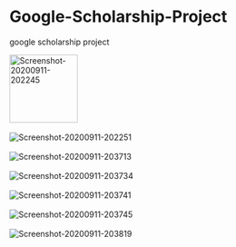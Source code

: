 # Google-Scholarship-Project
google scholarship project

<img src="https://res.cloudinary.com/aukuwa/image/upload/v1599854677/others/google_scholarship_project/Screenshot_20200911-202245_xtqkzo.png" width="120" height="120" alt="Screenshot-20200911-202245"/><br/><br/>
<img src="https://res.cloudinary.com/aukuwa/image/upload/v1599854677/others/google_scholarship_project/Screenshot_20200911-202251_eljxiy.png" alt="Screenshot-20200911-202251"/><br/><br/>
<img src="https://res.cloudinary.com/aukuwa/image/upload/v1599854654/others/google_scholarship_project/Screenshot_20200911-203713_svpydx.png" alt="Screenshot-20200911-203713"/><br/><br/>
<img src="https://res.cloudinary.com/aukuwa/image/upload/v1599854660/others/google_scholarship_project/Screenshot_20200911-203734_vrjzfe.png" alt="Screenshot-20200911-203734"/><br/><br/>
<img src="https://res.cloudinary.com/aukuwa/image/upload/v1599854673/others/google_scholarship_project/Screenshot_20200911-203741_zsykjx.png" alt="Screenshot-20200911-203741"/><br/><br/>
<img src="https://res.cloudinary.com/aukuwa/image/upload/v1599854662/others/google_scholarship_project/Screenshot_20200911-203745_padc9x.png" alt="Screenshot-20200911-203745"/><br/><br/>
<img src="https://res.cloudinary.com/aukuwa/image/upload/v1599854662/others/google_scholarship_project/Screenshot_20200911-203819_j939kc.png" alt="Screenshot-20200911-203819"/><br/><br/>

